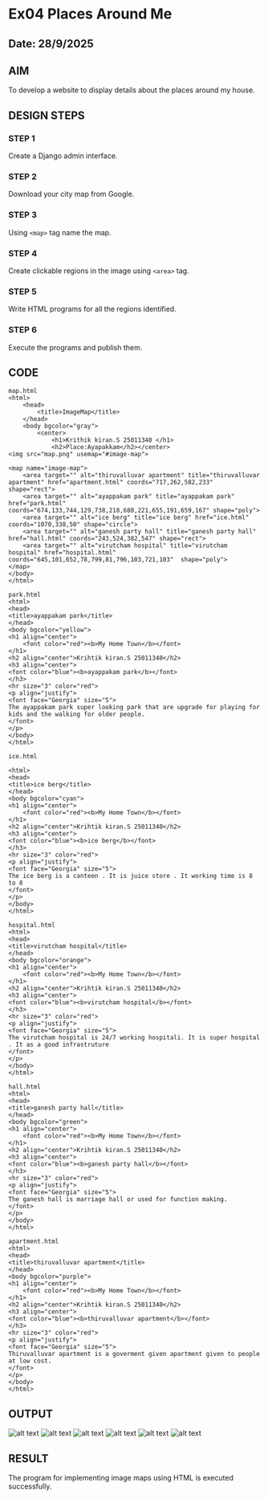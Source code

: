 # Ex04 Places Around Me
## Date: 28/9/2025

## AIM
To develop a website to display details about the places around my house.

## DESIGN STEPS

### STEP 1
Create a Django admin interface.

### STEP 2
Download your city map from Google.

### STEP 3
Using ```<map>``` tag name the map.

### STEP 4
Create clickable regions in the image using ```<area>``` tag.

### STEP 5
Write HTML programs for all the regions identified.

### STEP 6
Execute the programs and publish them.

## CODE
```
map.html
<html>
    <head>
        <title>ImageMap</title>
    </head>
    <body bgcolor="gray">
        <center>
            <h1>Krithik kiran.S 25011340 </h1>
            <h2>Place:Ayapakkam</h2></center>
<img src="map.png" usemap="#image-map">

<map name="image-map">
    <area target="" alt="thiruvalluvar apartment" title="thiruvalluvar apartment" href="apartment.html" coords="717,262,582,233" shape="rect">
    <area target="" alt="ayappakam park" title="ayappakam park" href="park.html" coords="674,133,744,129,738,218,680,221,655,191,659,167" shape="poly">
    <area target="" alt="ice berg" title="ice berg" href="ice.html" coords="1070,338,50" shape="circle">
    <area target="" alt="ganesh party hall" title="ganesh party hall" href="hall.html" coords="243,524,382,547" shape="rect">
    <area target="" alt="virutcham hospital" title="virutcham hospital" href="hospital.html" coords="645,101,652,78,799,81,796,103,721,103"  shape="poly">
</map>
</body>
</html>

park.html
<html>
<head>
<title>ayappakam park</title>
</head>
<body bgcolor="yellow">
<h1 align="center">
    <font color="red"><b>My Home Town</b></font>
</h1>
<h2 align="center">Krihtik kiran.S 25011340</h2>
<h3 align="center">
<font color="blue"><b>ayappakam park</b></font>
</h3>
<hr size="3" color="red">
<p align="justify">
<font face="Georgia" size="5">
The ayappakam park super looking park that are upgrade for playing for kids and the walking for older people.
</font>
</p>
</body>
</html>

ice.html

<html>
<head>
<title>ice berg</title>
</head>
<body bgcolor="cyan">
<h1 align="center">
    <font color="red"><b>My Home Town</b></font>
</h1>
<h2 align="center">Krihtik kiran.S 25011340</h2>
<h3 align="center">
<font color="blue"><b>ice berg</b></font>
</h3>
<hr size="3" color="red">
<p align="justify">
<font face="Georgia" size="5">
The ice berg is a canteen . It is juice store . It working time is 8 to 8
</font>
</p>
</body>
</html>

hospital.html
<html>
<head>
<title>virutcham hospital</title>
</head>
<body bgcolor="orange">
<h1 align="center">
    <font color="red"><b>My Home Town</b></font>
</h1>
<h2 align="center">Krihtik kiran.S 25011340</h2>
<h3 align="center">
<font color="blue"><b>virutcham hospital</b></font>
</h3>
<hr size="3" color="red">
<p align="justify">
<font face="Georgia" size="5">
The virutcham hospital is 24/7 working hospitali. It is super hospital . It as a good infrastruture
</font>
</p>
</body>
</html>

hall.html
<html>
<head>
<title>ganesh party hall</title>
</head>
<body bgcolor="green">
<h1 align="center">
    <font color="red"><b>My Home Town</b></font>
</h1>
<h2 align="center">Krihtik kiran.S 25011340</h2>
<h3 align="center">
<font color="blue"><b>ganesh party hall</b></font>
</h3>
<hr size="3" color="red">
<p align="justify">
<font face="Georgia" size="5">
The ganesh hall is marriage hall or used for function making.  
</font>
</p>
</body>
</html>

apartment.html
<html>
<head>
<title>thiruvalluvar apartment</title>
</head>
<body bgcolor="purple">
<h1 align="center">
    <font color="red"><b>My Home Town</b></font>
</h1>
<h2 align="center">Krihtik kiran.S 25011340</h2>
<h3 align="center">
<font color="blue"><b>thiruvalluvar apartment</b></font>
</h3>
<hr size="3" color="red">
<p align="justify">
<font face="Georgia" size="5">
Thiruvalluvar apartment is a goverment given apartment given to people at low cost.
</font>
</p>
</body>
</html>
```

## OUTPUT
![alt text](<Screenshot (29).png>)
![alt text](<Screenshot (32).png>)
![alt text](<Screenshot (28).png>)
![alt text](<Screenshot (31).png>)
![alt text](<Screenshot (33).png>)
![alt text](<Screenshot (30).png>)


## RESULT
The program for implementing image maps using HTML is executed successfully.
